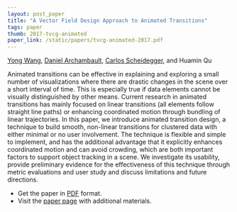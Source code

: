 ```yaml
---
layout: post_paper
title: "A Vector Field Design Approach to Animated Transitions"
tags: paper
thumb: 2017-tvcg-animated
paper_link: /static/papers/tvcg-animated-2017.pdf
---
```


[Yong Wang](http://home.cse.ust.hk/~ywangct/), [Daniel Archambault](http://cs.swansea.ac.uk/~csdarchambault/), [Carlos Scheidegger](/), and Huamin Qu

Animated transitions can be effective in explaining and exploring a
small number of visualizations where there are drastic changes in the
scene over a short interval of time. This is especially true if data
elements cannot be visually distinguished by other means. Current
research in animated transitions has mainly focused on linear
transitions (all elements follow straight line paths) or enhancing
coordinated motion through bundling of linear trajectories. In this
paper, we introduce animated transition design, a technique to build
smooth, non-linear transitions for clustered data with either minimal
or no user involvement. The technique is flexible and simple to
implement, and has the additional advantage that it explicitly
enhances coordinated motion and can avoid crowding, which are both
important factors to support object tracking in a scene. We
investigate its usability, provide preliminary evidence for the
effectiveness of this technique through metric evaluations and user
study and discuss limitations and future directions.

* Get the paper in [PDF](/static/papers/tvcg-animated-2017.pdf) format.
* Visit the [paper page](http://home.cse.ust.hk/~ywangct/proj/vf_animation.html) with additional materials.

